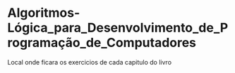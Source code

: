 # Algoritmos-Lógica_para_Desenvolvimento_de_Programação_de_Computadores
 Local onde ficara os exercicios de cada capitulo do livro
